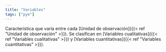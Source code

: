 ```yaml
---
title: "Variables"
tags: ["pye"]
---
```

Característica que varía entre cada [Unidad de observación]({{< ref "Unidad de observación" >}}). Se clasifican en [Variables cualitativas]({{< ref "Variables cualitativas" >}}) y [Variables cuantitativas]({{< ref "Variables cuantitativas" >}}).